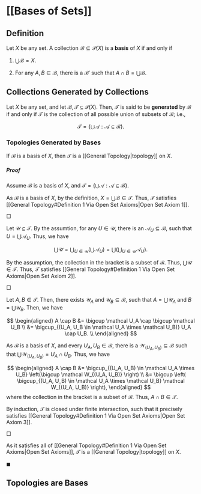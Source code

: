 # [[Bases of Sets]]

## Definition

Let $X$ be any set. A collection $\mathcal B \subseteq \mathcal P(X)$ is a **basis** of $X$ if and only if

1. $\bigcup \mathcal B = X$.

2. For any $A, B \in \mathcal B$, there is a $\mathcal B'$ such that $A \cap B = \bigcup \mathcal B$.

## Collections Generated by Collections

Let $X$ be any set, and let $\mathcal B, \mathcal T \subseteq \mathcal P(X)$. Then, $\mathcal T$ is said to be **generated** by $\mathcal B$ if and only if $\mathcal T$ is the collection of all possible union of subsets of $\mathcal B$; i.e.,

$$
\mathcal T = \left\{ \bigcup \mathcal A : \mathcal A \subseteq \mathcal B \right\}.
$$

### Topologies Generated by Bases

If $\mathcal B$ is a basis of $X$, then $\mathcal T$ is a [[General Topology|topology]] on $X$.

##### Proof

Assume $\mathcal B$ is a basis of $X$, and $\mathcal T = \left\{ \bigcup \mathcal A: \mathcal A \subseteq \mathcal B \right\}$.

As $\mathcal B$ is a basis of $X$, by the definition, $X = \bigcup \mathcal B \in \mathcal T$. Thus, $\mathcal T$ satisfies [[General Topology#Definition 1 Via Open Set Axioms|Open Set Axiom 1]].

$\Box$

Let $\mathcal U \subseteq \mathcal T$. By the assumtion, for any $U \in \mathcal U$, there is an $\mathcal A_U \subseteq \mathcal B$, such that $U = \bigcup \mathcal A_U$. Thus, we have

$$
\bigcup \mathcal U = \bigcup_{U \in \mathcal U} \left( \bigcup \mathcal A_U \right) = \bigcup \left( \bigcup_{U \in \mathcal U} \mathcal A_U \right).
$$

By the assumption, the collection in the bracket is a subset of $\mathcal B$. Thus, $\bigcup \mathcal U \in \mathcal T$. Thus, $\mathcal T$ satisfies [[General Topology#Definition 1 Via Open Set Axioms|Open Set Axiom 2]].

$\Box$

Let $A, B \in \mathcal T$. Then, there exists $\mathcal U_A$ and $\mathcal U_B \subseteq \mathcal B$, such that $A = \bigcup \mathcal U_A$ and $B = \bigcup \mathcal U_B$. Then, we have

$$
\begin{aligned}
	A \cap B &= \bigcup \mathcal U_A \cap \bigcup \mathcal U_B \\
	&= \bigcup_{(U_A, U_B \in \mathcal U_A \times \mathcal U_B)} U_A \cap U_B. \\
\end{aligned}
$$

As $\mathcal B$ is a basis of $X$, and every $U_A, U_B \in \mathcal B$, there is a $\mathcal W_{(U_A, U_B)} \subseteq \mathcal B$ such that $\bigcup \mathcal W_{(U_A, U_B)} = U_A \cap U_B$. Thus, we have

$$
\begin{aligned}
	A \cap B &= \bigcup_{(U_A, U_B) \in \mathcal U_A \times U_B} \left(\bigcup \mathcal W_{(U_A, U_B)} \right) \\
	&= \bigcup \left( \bigcup_{(U_A, U_B) \in \mathcal U_A \times \mathcal U_B} \mathcal W_{(U_A, U_B)} \right),
\end{aligned}
$$
where the collection in the bracket is a subset of $\mathcal B$. Thus, $A \cap B \in \mathcal T$.

By induction, $\mathcal T$ is closed under finite intersection, such that it precisely satisfies [[General Topology#Definition 1 Via Open Set Axioms|Open Set Axiom 3]].

$\Box$

As it satisfies all of [[General Topology#Definition 1 Via Open Set Axioms|Open Set Axioms]], $\mathcal T$ is a [[General Topology|topology]] on $X$.

$\blacksquare$

## Topologies are Bases